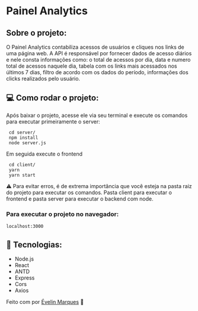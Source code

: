  # Painel Analytics

## Sobre o projeto: 
O Painel Analytics contabiliza acessos de usuários e cliques nos links de uma página web. A API é responsável por fornecer dados de acesso diários e nele consta informações como: o total de acessos por dia, data e numero total de acessos naquele dia, tabela com os links mais acessados nos últimos 7 dias, filtro de acordo com os dados do período, informações dos clicks realizados pelo usuário.

## 💻 Como rodar o projeto:
Após baixar o projeto, acesse ele via seu terminal e execute os comandos para executar primeiramente o server:

```
 cd server/
 npm install
 node server.js
 ```

Em seguida execute o frontend
```
 cd client/ 
 yarn
 yarn start
 ```

⚠️ Para evitar erros, é de extrema importância que você esteja na pasta raiz do projeto para executar os comandos. Pasta client para executar o frontend e pasta server para executar o backend com node.

### Para executar o projeto no navegador:
```
localhost:3000
```

## 🚀 Tecnologias:

* Node.js
* React
* ANTD
* Express
* Cors
* Axios

Feito com por <a href="https://www.linkedin.com/in/evelinmarquess/">Évelin Marques</a> 👋




